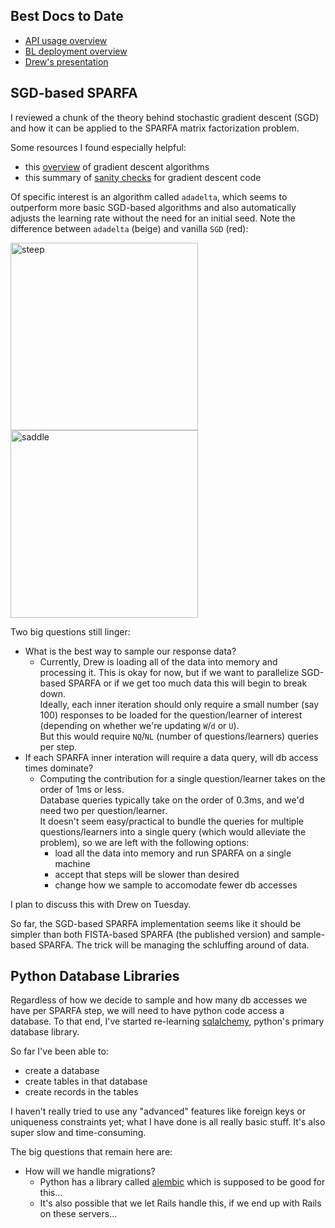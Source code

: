 ## Best Docs to Date
- [API usage overview](https://github.com/openstax/napkin-notes/blob/master/kevin/160921_biglearnApis/api_usage.md)
- [BL deployment overview](https://github.com/openstax/napkin-notes/blob/master/kevin/BiglearnArchitectureDeployment.pdf)
- [Drew's presentation](https://docs.google.com/presentation/d/1qoPqBLD4XqOsIfcM6aJH7IaDQRsxxuA6QBLy4GIZy7w/edit#slide=id.p)

## SGD-based SPARFA

I reviewed a chunk of the theory behind stochastic gradient descent (SGD) 
and how it can be applied to the SPARFA matrix factorization problem.

Some resources I found especially helpful:
- this [overview](https://arxiv.org/pdf/1609.04747.pdf) of gradient descent algorithms
- this summary of [sanity checks](http://cs231n.github.io/neural-networks-3/) for gradient descent code

Of specific interest is an algorithm called `adadelta`,
which seems to outperform more basic SGD-based algorithms
and also automatically adjusts the learning rate 
without the need for an initial seed.
Note the difference between `adadelta` (beige) and vanilla `SGD` (red):

<img src="https://github.com/openstax/napkin-notes/blob/master/kevin/summaries/opt2.gif" alt="steep"  width="300" height="300">
<img src="https://github.com/openstax/napkin-notes/blob/master/kevin/summaries/opt1.gif" alt="saddle" width="300" height="300">

Two big questions still linger:
* What is the best way to sample our response data?
  * Currently, Drew is loading all of the data into memory and processing it.
  This is okay for now, but if we want to parallelize SGD-based SPARFA or if we get too much data this will begin to break down.  
  Ideally, each inner iteration should only require a small number (say 100) responses to be loaded for the question/learner of interest 
  (depending on whether we're updating `W`/`d` or `U`).  
  But this would require `NQ`/`NL` (number of questions/learners) queries per step.
* If each SPARFA inner interation will require a data query, will db access times dominate?
  * Computing the contribution for a single question/learner takes on the order of 1ms or less.  
  Database queries typically take on the order of 0.3ms, and we'd need two per question/learner.  
  It doesn't seem easy/practical to bundle the queries for multiple questions/learners into a single query 
  (which would alleviate the problem), 
  so we are left with the following options:
    * load all the data into memory and run SPARFA on a single machine
    * accept that steps will be slower than desired
    * change how we sample to accomodate fewer db accesses

I plan to discuss this with Drew on Tuesday.

So far, the SGD-based SPARFA implementation seems like it should be simpler than both FISTA-based SPARFA (the published version) and sample-based SPARFA.  The trick will be managing the schluffing around of data.

## Python Database Libraries

Regardless of how we decide to sample and how many db accesses we have per SPARFA step,
we will need to have python code access a database.
To that end, I've started re-learning [sqlalchemy](http://www.sqlalchemy.org/),
python's primary database library.

So far I've been able to:

* create a database
* create tables in that database
* create records in the tables

I haven't really tried to use any "advanced" features 
like foreign keys or uniqueness constraints yet;
what I have done is all really basic stuff.
It's also super slow and time-consuming.

The big questions that remain here are:
* How will we handle migrations?
  * Python has a library called [alembic](http://alembic.zzzcomputing.com/en/latest/) which is supposed to be good for this...
  * It's also possible that we let Rails handle this, if we end up with Rails on these servers...
